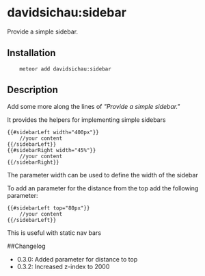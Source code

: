 # davidsichau:sidebar

Provide a simple sidebar. 

## Installation

```
    meteor add davidsichau:sidebar
```

## Description

Add some more along the lines of *"Provide a simple sidebar."*


It provides the helpers for implementing simple sidebars

    {{#sidebarLeft width="400px"}}
        //your content
    {{/sidebarLeft}}
    {{#sidebarRight width="45%"}}
        //your content
    {{/sidebarRight}}
    
The parameter width can be used to define the width of the sidebar

To add an parameter for the distance from the top add the following parameter:

    {{#sidebarLeft top="80px"}}
        //your content
    {{/sidebarLeft}}
    
This is useful with static nav bars

##Changelog
 - 0.3.0: Added parameter for distance to top
 - 0.3.2: Increased z-index to 2000
